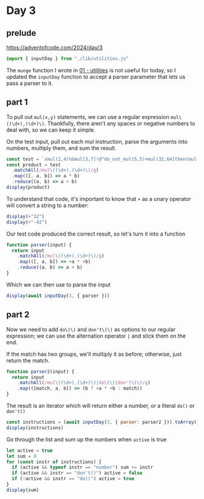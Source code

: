 # Day 3

## prelude

https://adventofcode.com/2024/day/3

```js echo
import { inputDay } from "./lib/utilities.js"
```

The `munge` function I wrote in [01 - utilities](01-utilities) is not useful
for today, so I updated the `inputDay` function to accept a parser parameter
that lets us pass a parser to it.

## part 1

To pull out `mul(x,y)` statements, we can use a regular expression `mul\((\d+),(\d+)\)`. Thankfully, there aren't any spaces or negative numbers to deal with, so we can keep it simple.

On the test input, pull out each mul instruction, parse the arguments into numbers, multiply them, and sum the result.

```js echo
const test = `xmul(2,4)%&mul[3,7]!@^do_not_mul(5,5)+mul(32,64]then(mul(11,8)mul(8,5))`
const product = test
  .matchAll(/mul\((\d+),(\d+)\)/g)
  .map(([, a, b]) => a * b)
  .reduce((a, b) => a + b)
display(product)
```

To understand that code, it's important to know that `+` as a unary operator will convert a string to a number:

```js echo
display(+"12")
display(+"-42")
```

Our test code produced the correct result, so let's turn it into a function

```js echo
function parser(input) {
  return input
    .matchAll(/mul\((\d+),(\d+)\)/g)
    .map(([, a, b]) => +a * +b)
    .reduce((a, b) => a + b)
}
```

Which we can then use to parse the input

```js echo
display(await inputDay(3, { parser }))
```

## part 2

Now we need to add `do\(\)` and `don't\(\)` as options to our regular expression; we can use the alternation operator `|` and stick them on the end.

If the match has two groups, we'll multiply it as before; otherwise, just return the match.

```js echo
function parser2(input) {
  return input
    .matchAll(/mul\((\d+),(\d+)\)|do\(\)|don't\(\)/g)
    .map(([match, a, b]) => (b ? +a * +b : match))
}
```

The result is an iterator which will return either a number, or a literal `do()` or `don't()`

```js echo
const instructions = (await inputDay(3, { parser: parser2 })).toArray()
display(instructions)
```

Go through the list and sum up the numbers when `active` is true

```js echo
let active = true
let sum = 0
for (const instr of instructions) {
  if (active && typeof instr == "number") sum += instr
  if (active && instr == "don't()") active = false
  if (!active && instr == "do()") active = true
}
display(sum)
```
